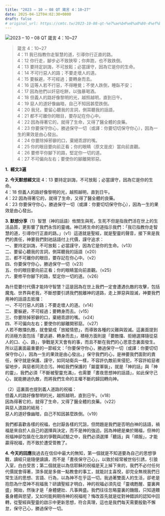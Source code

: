 ```yaml
---
title: "2023 – 10 – 08 QT 箴言 4：10~27"
date: 2025-04-12T04:02:30+0800
draft: false
# original_url: https://cmtc.tw/2023-10-08-qt-%e7%ae%b4%e8%a8%80-4%ef%bc%9a1027
---
```


![2023 – 10 – 08 QT  箴言 4：10\~27](/images/qt.jpg  "2023 – 10 – 08 QT  箴言 4：10\~27")

> 箴言 4：10\~27  
> 4：11 我已指教你走智慧的道，引導你行正直的路。  
> 4：12 你行走，腳步必不致狹窄；你奔跑，也不致跌倒。  
> 4：13 要持定訓誨，不可放鬆；必當謹守，因為它是你的生命。  
> 4：14 不可行惡人的路；不要走壞人的道。  
> 4：15 要躲避，不可經過；要轉身而去。  
> 4：16 這等人若不行惡，不得睡覺；不使人跌倒，睡臥不安；  
> 4：17 因為他們以奸惡吃餅，以強暴喝酒。  
> 4：18 但義人的路好像黎明的光，越照越明，直到日午。  
> 4：19 惡人的道好像幽暗，自己不知因甚麼跌倒。  
> 4：20 我兒，要留心聽我的言詞，側耳聽我的話語，  
> 4：21 都不可離你的眼目，要存記在你心中。  
> 4：22 因為得著它的，就得了生命，又得了醫全體的良藥。  
> 4：23 你要保守你心，勝過保守一切（或譯：你要切切保守你心），因為一生的果效是由心發出。  
> 4：24 你要除掉邪僻的口，棄絕乖謬的嘴。  
> 4：25 你的眼目要向前正看；你的眼睛（原文是皮）當向前直觀。  
> 4：26 要修平你腳下的路，堅定你一切的道。  
> 4：27 不可偏向左右；要使你的腳離開邪惡。

**1.  經文3遍**

**2. 今天默想經文**箴 4：13 要持定訓誨，不可放鬆；必當謹守，因為它是你的生命。  
4：18 但義人的路好像黎明的光，越照越明，直到日午。  
4：22 因為得著它的，就得了生命，又得了醫全體的良藥。  
4：23 你要保守你心，勝過保守一切（或譯：你要切切保守你心），因為一生的果效是由心發出。

**3. 默想分享**（1）智慧（神的話語）攸關生與死，生死不但是指我們活在世上的生活品質，更影響了我們永恆的靈魂。神已將生命的道指示我們：「我已指教你走智慧的道，引導你行正直的路。」（v1）這道就是聖經，就是聖靈的聲音，接下來是我們的責任，神要我們對祂話語付上代價，謹守追求：  
一、要持定訓誨，不可放鬆；必當謹守，因為它是你的生命。（v13）  
二、要留心聽我的言詞，側耳聽我的話語（v20）  
三、都不可離你的眼目，要存記在你心中。（v2）  
四、你要保守你心，勝過保守一切（v23）  
五、你的眼目要向前正看；你的眼睛當向前直觀。（v25）  
六、要修平你腳下的路，堅定你一切的道。（v26）

為什麼要付代價才能持守智慧？這是因為在世上我們一定會遭遇仇敵的攻擊，包括魔鬼、世界與老我，不斷想要引誘我們脫離神的道路，走上罪惡與毀滅，神要我們用神的話語去抵擋：  
一、不可行惡人的路；不要走壞人的道。（v14）  
二、要躲避，不可經過；要轉身而去。（v15）  
三、你要除掉邪僻的口，棄絕乖謬的嘴。（v24）  
四、不可偏向左右；要使你的腳離開邪惡。（v27）  
人若不敵擋仇敵，就會變成「放縱情慾」，而導致各種的災難與毀滅。這裏面提到的消極方面包括「要逃避、轉身而去」，積極方面則是「要敵擋、拒絕選擇隨從惡人的口、心、路」，爭戰是天天會有的事，而且不斷在我們的心思意念裏面發生。所以這裏面最重要的一節經文：「你要保守你心，勝過保守一切（或譯：你要切切保守你心），因為一生的果效是由心發出。」保守我們的心，是神要我們面對的責任，保守就是保護、謹守，如同站衛兵一樣，不容許仇敵前來侵犯，不容許給惡者留地步，與惡者同流合污。神給我們保護的「屬靈軍裝」，就是「神的話」與「神的靈」，我們必須「不斷被聖靈充滿」，也需要「晝夜思想神的話語」，如此保守己心，就能勝過仇敵，而將我們生命的主權不斷的歸回轉向神。

（2）這裏面也提到義人道路的祝福：  
但義人的路好像黎明的光，越照越明，直到日午。（v18）  
因為得著它的，就得了生命，又得了醫全體的良藥。（v22）  
與惡人道路的結局：  
惡人的道好像幽暗，自己不知因甚麼跌倒。（v19）

我們都喜歡各樣的祝福，也討厭各樣的咒詛，但問題是我們是否明白神的話語，禍福是來自於人自己的選擇與決定，而不是神的強迫。因為神總是樂於賜福，但神的祝福神卻包裝在化妝的爭戰與試驗之中，我們必須選擇「聽話」與「順服」，才能贏得祝福，而不致於遭受管教了。

**4. 今天的回應**我過去在信仰中最大的無知，第一個就是不知道要為自己的思想爭戰，讀經只是隨便讀讀，而不是「晝夜保守己心」，以致於經常被世俗引誘，引狼入室，白白受苦；第二個就是以為信耶穌的祝福是天上掉下來的，我們不必付任何代價就會得著，頂多就是多做一點教會的事工，就能討主喜悅，卻完全無視我們日常生活的思想、言語、行為，以為神不在乎這一切。我過著雙面人的生活，卻老是抱怨為什麼神不祝福我？研讀聖經才明白，神的祝福必須先從「靈魂甦醒、靈裏興盛」開始，然後才是「身體健壯、凡事興盛。我們往往忽略靈裏的饑餓，只知道餵養身體與慾望，又如何能夠期待神的祝福呢？悔改首先就是從對神錯誤的認知中回轉，從聖經與聖靈的啟示中更新思想，符合真理，這也是我們每天需要殷勤不懈怠，保守己心，勝過保守一切。